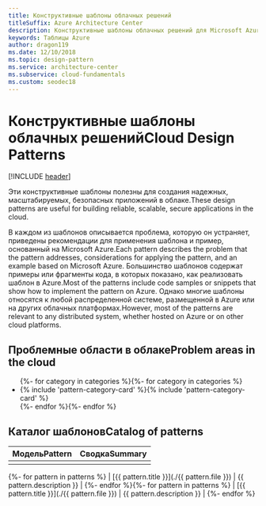 ```yaml
---
title: Конструктивные шаблоны облачных решений
titleSuffix: Azure Architecture Center
description: Конструктивные шаблоны облачных решений для Microsoft Azure
keywords: Таблицы Azure
author: dragon119
ms.date: 12/10/2018
ms.topic: design-pattern
ms.service: architecture-center
ms.subservice: cloud-fundamentals
ms.custom: seodec18
---
```


# <a name="cloud-design-patterns"></a><span data-ttu-id="fe2cc-104">Конструктивные шаблоны облачных решений</span><span class="sxs-lookup"><span data-stu-id="fe2cc-104">Cloud Design Patterns</span></span>

[!INCLUDE [header](../../_includes/header.md)]

<span data-ttu-id="fe2cc-105">Эти конструктивные шаблоны полезны для создания надежных, масштабируемых, безопасных приложений в облаке.</span><span class="sxs-lookup"><span data-stu-id="fe2cc-105">These design patterns are useful for building reliable, scalable, secure applications in the cloud.</span></span>

<span data-ttu-id="fe2cc-106">В каждом из шаблонов описывается проблема, которую он устраняет, приведены рекомендации для применения шаблона и пример, основанный на Microsoft Azure.</span><span class="sxs-lookup"><span data-stu-id="fe2cc-106">Each pattern describes the problem that the pattern addresses, considerations for applying the pattern, and an example based on Microsoft Azure.</span></span> <span data-ttu-id="fe2cc-107">Большинство шаблонов содержат примеры или фрагменты кода, в которых показано, как реализовать шаблон в Azure.</span><span class="sxs-lookup"><span data-stu-id="fe2cc-107">Most of the patterns include code samples or snippets that show how to implement the pattern on Azure.</span></span> <span data-ttu-id="fe2cc-108">Однако многие шаблоны относятся к любой распределенной системе, размещенной в Azure или на других облачных платформах.</span><span class="sxs-lookup"><span data-stu-id="fe2cc-108">However, most of the patterns are relevant to any distributed system, whether hosted on Azure or on other cloud platforms.</span></span>

## <a name="problem-areas-in-the-cloud"></a><span data-ttu-id="fe2cc-109">Проблемные области в облаке</span><span class="sxs-lookup"><span data-stu-id="fe2cc-109">Problem areas in the cloud</span></span>

<!-- markdownlint-disable MD033 -->

<ul id="categories" class="panel">
<span data-ttu-id="fe2cc-110">{%- for category in categories %}</span><span class="sxs-lookup"><span data-stu-id="fe2cc-110">{%- for category in categories %}</span></span>
    <li>
    <span data-ttu-id="fe2cc-111">{% include 'pattern-category-card' %}</span><span class="sxs-lookup"><span data-stu-id="fe2cc-111">{% include 'pattern-category-card' %}</span></span>
    </li>
<span data-ttu-id="fe2cc-112">{%- endfor %}</span><span class="sxs-lookup"><span data-stu-id="fe2cc-112">{%- endfor %}</span></span>
</ul>

<!-- markdownlint-enable MD033 -->

## <a name="catalog-of-patterns"></a><span data-ttu-id="fe2cc-113">Каталог шаблонов</span><span class="sxs-lookup"><span data-stu-id="fe2cc-113">Catalog of patterns</span></span>

| <span data-ttu-id="fe2cc-114">Модель</span><span class="sxs-lookup"><span data-stu-id="fe2cc-114">Pattern</span></span> | <span data-ttu-id="fe2cc-115">Сводка</span><span class="sxs-lookup"><span data-stu-id="fe2cc-115">Summary</span></span> |
|---------|---------|
|         |         |

<span data-ttu-id="fe2cc-116">{%- for pattern in patterns %} | [{{ pattern.title }}](./{{ pattern.file }}) | {{ pattern.description }} | {%- endfor %}</span><span class="sxs-lookup"><span data-stu-id="fe2cc-116">{%- for pattern in patterns %} | [{{ pattern.title }}](./{{ pattern.file }}) | {{ pattern.description }} | {%- endfor %}</span></span>
